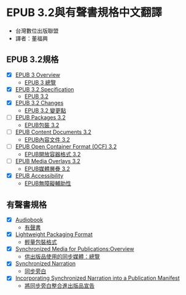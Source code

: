 # EPUB 3.2與有聲書規格中文翻譯

- 台灣數位出版聯盟
- 譯者：董福興

## EPUB 3.2規格

- [x]  [EPUB 3 Overview](https://www.w3.org/publishing/epub3/epub-overview.html)
    - [EPUB 3 總覽](https://bobbytung.github.io/EPUB32forTC/HTML/epub-overview.html)
- [x]  [EPUB 3.2 Specification](https://www.w3.org/publishing/epub3/epub-spec.html)
    - [EPUB 3.2](https://bobbytung.github.io/EPUB32forTC/HTML/epub-spec.html)
- [x]  [EPUB 3.2 Changes](https://www.w3.org/publishing/epub3/epub-changes.html)
    - [EPUB 3.2 變更點](https://bobbytung.github.io/EPUB32forTC/HTML/epub-spec.html)
- [ ]  [EPUB Packages 3.2](https://www.w3.org/publishing/epub3/epub-packages.html)
    - [EPUB包裝 3.2](https://bobbytung.github.io/EPUB32forTC/HTML/epub-packages.html)
- [ ]  [EPUB Content Documents 3.2](https://www.w3.org/publishing/epub3/epub-contentdocs.html)
    - [EPUB內容文件 3.2](https://bobbytung.github.io/EPUB32forTC/HTML/epub-contentdocs.html)
- [ ]  [EPUB Open Container Format (OCF) 3.2](https://www.w3.org/publishing/epub3/epub-ocf.html)
    - [EPUB開放容器格式 3.2](https://bobbytung.github.io/EPUB32forTC/HTML/epub-ocf.html)
- [ ]  [EPUB Media Overlays 3.2](https://www.w3.org/publishing/epub3/epub-mediaoverlays.html)
    - [EPUB媒體層疊 3.2](https://bobbytung.github.io/EPUB32forTC/HTML/epub-mediaoverlays.html)
- [x]  [EPUB Accessibility](https://www.w3.org/Submission/epub-a11y/)
    - [EPUB無障礙輔助性](https://bobbytung.github.io/EPUB32forTC/HTML/epub-accessibility.html)

## 有聲書規格

- [x]  [Audiobook](https://www.w3.org/TR/audiobooks/)
    - [有聲書](https://bobbytung.github.io/EPUB32forTC/HTML/audiobooks.html)
- [x]  [Lightweight Packaging Format](https://www.w3.org/TR/lpf/)
    - [輕量包裝格式](https://bobbytung.github.io/EPUB32forTC/HTML/lpf.html)
- [x]  [Synchronized Media for Publications:Overview](https://w3c.github.io/sync-media-pub/)
    - [供出版品使用的同步媒體：總覽](https://bobbytung.github.io/EPUB32forTC/HTML/synchronized-media-for-publications.html)
- [x]  [Synchronized Narration](https://w3c.github.io/sync-media-pub/synchronized-narration.html)
    - [同步旁白](https://bobbytung.github.io/EPUB32forTC/HTML/synchronized-narration.html)
- [x]  [Incorporating Synchronized Narration into a Publication Manifest](https://w3c.github.io/sync-media-pub/incorporating-synchronized-narration)
    - [將同步旁白整合進出版品宣告](https://bobbytung.github.io/EPUB32forTC/HTML/incorporating-synchronized-narration.html)
